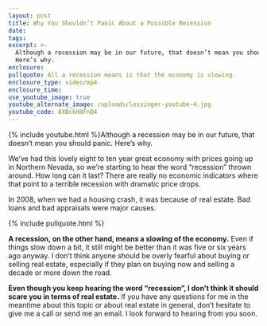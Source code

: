 ```yaml
---
layout: post
title: Why You Shouldn’t Panic About a Possible Recession
date:
tags:
excerpt: >-
  Although a recession may be in our future, that doesn’t mean you should panic.
  Here’s why.
enclosure:
pullquote: All a recession means is that the economy is slowing.
enclosure_type: video/mp4
enclosure_time:
use_youtube_image: true
youtube_alternate_image: /uploads/lessinger-youtube-4.jpg
youtube_code: 8XBckH8FnQ4
---
```


{% include youtube.html %}Although a recession may be in our future, that doesn’t mean you should panic. Here’s why.

We’ve had this lovely eight to ten year great economy with prices going up in Northern Nevada, so we’re starting to hear the word “recession” thrown around. How long can it last? There are really no economic indicators where that point to a terrible recession with dramatic price drops.&nbsp;

In 2008, when we had a housing crash, it was because of real estate. Bad loans and bad appraisals were major causes.

{% include pullquote.html %}

**A recession, on the other hand, means a slowing of the economy.** Even if things slow down a bit, it still might be better than it was five or six years ago anyway. I don’t think anyone should be overly fearful about buying or selling real estate, especially if they plan on buying now and selling a decade or more down the road.

**Even though you keep hearing the word “recession”, I don’t think it should scare you in terms of real estate.** If you have any questions for me in the meantime about this topic or about real estate in general, don’t hesitate to give me a call or send me an email. I look forward to hearing from you soon.<br>&nbsp;